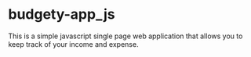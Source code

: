 # budgety-app_js
This is a simple javascript single page web application that allows you to keep track of your income and expense.
